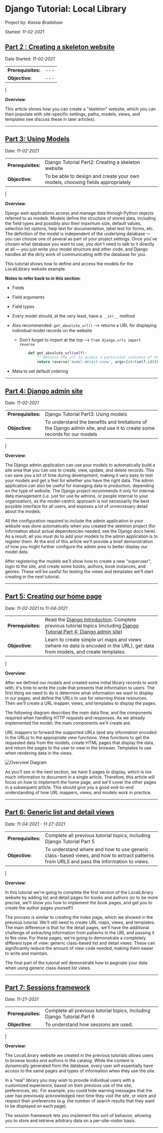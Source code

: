 # Django Tutorial: Local Library

Project by: *Kassie Bradshaw*

Started: *11-02-2021*

## [Part 2 : Creating a skeleton website](https://developer.mozilla.org/en-US/docs/Learn/Server-side/Django/skeleton_website)

Date Started: *11-02-2021*

|||
| --- | --- |
| **Prerequisites:** | --- |
| **Objective:** | --- |
|

**Overview**:

This article shows how you can create a "skeleton" website, which you can then populate with site-specific settings, paths, models, views, and templates (we discuss these in later articles).

---

## [Part 3: Using Models](https://developer.mozilla.org/en-US/docs/Learn/Server-side/Django/Models)

Date: *11-02-2021*

|||
| --- | --- |
| **Prerequisites:** | Django Tutorial Part2: Creating a skeleton website |
| **Objective:** | To be able to design and create your own models, choosing fields appropriately |
|

**Overview**:

Django web applications access and manage data through Python objects referred to as models. Models define the structure of stored data, including the field types and possibly also their maximum size, default values, selection list options, help text for documentation, label text for forms, etc. The definition of the model is independent of the underlying database — you can choose one of several as part of your project settings. Once you've chosen what database you want to use, you don't need to talk to it directly at all — you just write your model structure and other code, and Django handles all the dirty work of communicating with the database for you.

This tutorial shows how to define and access the models for the LocalLibrary website example.

**Notes to refer back to in this section**:

* Fields
* Field arguments
* Field types
* Every model should, at the very least, have a `__str__` method
* Also recommended: `get_absolute_url()` --> returns a URL for displaying individual model records on the website
  * Don't forget to import at the top --> `from django.urls import reverse`

    ```Python
        def get_absolute_url(self):
            """Returns the url to access a particular instance of the model"""
            return reverse('model-detail-view', args=[str(self.id)])
    ```

* Meta to set default ordering

---

## [Part 4: Django admin site](https://developer.mozilla.org/en-US/docs/Learn/Server-side/Django/Admin_site)

Date: *11-02-2021*

|||
| --- | --- |
| **Prerequisites:** | Django Tutorial Part3: Using models |
| **Objective:** | To understand the benefits and limitations of the Django admin site, and use it to create some records for our models |
|

**Overview**:

The Django admin application can use your models to automatically build a site area that you can use to create, view, update, and delete records. This can save you a lot of time during development, making it very easy to test your models and get a feel for whether you have the right data. The admin application can also be useful for managing data in production, depending on the type of website. The Django project recommends it only for internal data management (i.e. just for use by admins, or people internal to your organization), as the model-centric approach is not necessarily the best possible interface for all users, and exposes a lot of unnecessary detail about the models.

All the configuration required to include the admin application in your website was done automatically when you created the skeleton project (for information about actual dependencies needed, see the Django docs here). As a result, all you must do to add your models to the admin application is to register them. At the end of this article we'll provide a brief demonstration of how you might further configure the admin area to better display our model data.

After registering the models we'll show how to create a new "superuser", login to the site, and create some books, authors, book instances, and genres. These will be useful for testing the views and templates we'll start creating in the next tutorial.

---

## [Part 5: Creating our home page](https://developer.mozilla.org/en-US/docs/Learn/Server-side/Django/Home_page)

Date: *11-02-2021 to 11-04-2021*

|||
| --- | --- |
| **Prerequisites:** | Read the [Django Introduction](https://developer.mozilla.org/en-US/docs/Learn/Server-side/Django/Introduction). Complete previous tutorial topics (including [Django Tutorial Part 4: Django admin site](https://developer.mozilla.org/en-US/docs/Learn/Server-side/Django/Admin_site)) |
| **Objective:** | Learn to create simple url maps and views (where no data is encoded in the URL), get data from models, and create templates. |
|

**Overview**:

After we defined our models and created some initial library records to work with, it's time to write the code that presents that information to users. The first thing we need to do is determine what information we want to display in our pages, and define the URLs to use for returning those resources. Then we'll create a URL mapper, views, and templates to display the pages.

The following diagram describes the main data flow, and the components required when handling HTTP requests and responses. As we already implemented the model, the main components we'll create are:

URL mappers to forward the supported URLs (and any information encoded in the URLs) to the appropriate view functions.
View functions to get the requested data from the models, create HTML pages that display the data, and return the pages to the user to view in the browser.
Templates to use when rendering data in the views.

![Overview Diagram](assets/django-tutorial-part-5-overview.png)

As you'll see in the next section, we have 5 pages to display, which is too much information to document in a single article. Therefore, this article will focus on how to implement the home page, and we'll cover the other pages in a subsequent article. This should give you a good end-to-end understanding of how URL mappers, views, and models work in practice.

---

## [Part 6: Generic list and detail views](https://developer.mozilla.org/en-US/docs/Learn/Server-side/Django/Generic_views)

Date: *11-04-2021 - 11-27-2021*

|||
| --- | --- |
| **Prerequisites:** | Complete all previous tutorial topics, including Django Tutorial Part 5 |
| **Objective:** | To understand where and how to use generic class-based views, and how to extract patterns from URLS and pass the information to views. |
|

**Overview**:

In this tutorial we're going to complete the first version of the LocalLibrary website by adding list and detail pages for books and authors (or to be more precise, we'll show you how to implement the book pages, and get you to create the author pages yourself!)

The process is similar to creating the index page, which we showed in the previous tutorial. We'll still need to create URL maps, views, and templates. The main difference is that for the detail pages, we'll have the additional challenge of extracting information from patterns in the URL and passing it to the view. For these pages, we're going to demonstrate a completely different type of view: generic class-based list and detail views. These can significantly reduce the amount of view code needed, making them easier to write and maintain.

The final part of the tutorial will demonstrate how to paginate your data when using generic class-based list views.

---

## [Part 7: Sessions framework](https://developer.mozilla.org/en-US/docs/Learn/Server-side/Django/Sessions)

Date: *11-27-2021*

|||
| --- | --- |
| **Prerequisites:** | Complete all previous tutorial topics, including Django Tutorial Part 6 |
| **Objective:** | To understand how sessions are used. |
|

**Overview**:

The LocalLibrary website we created in the previous tutorials allows users to browse books and authors in the catalog. While the content is dynamically generated from the database, every user will essentially have access to the same pages and types of information when they use the site.

In a "real" library you may wish to provide individual users with a customized experience, based on their previous use of the site, preferences, etc. For example, you could hide warning messages that the user has previously acknowledged next time they visit the site, or store and respect their preferences (e.g. the number of search results that they want to be displayed on each page).

The session framework lets you implement this sort of behavior, allowing you to store and retrieve arbitrary data on a per-site-visitor basis.

---

<!-- |||
| --- | --- |
| **Prerequisites:** | --- |
| **Objective:** | --- |
| -->
